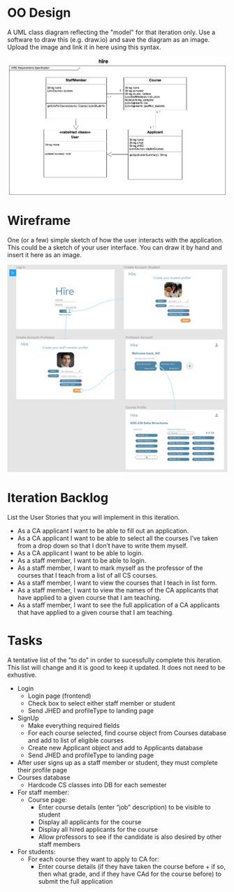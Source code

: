 # OO Design
A UML class diagram reflecting the "model" for that iteration only.
Use a software to draw this (e.g. draw.io) and save the diagram as an image. 
Upload the image and link it in here using this syntax.

![UML Diagram](./img/uml.png)

# Wireframe
One (or a few) simple sketch of how the user interacts with the application. 
This could be a sketch of your user interface. 
You can draw it by hand and insert it here as an image.

![Wireframe](./img/wireframe.png)

# Iteration Backlog
List the User Stories that you will implement in this iteration.

- As a CA applicant I want to be able to fill out an application.
- As a CA applicant I want to be able to select all the courses I’ve taken from a drop down so that I don’t have to write them myself.
- As a CA applicant I want to be able to login.
- As a staff member, I want to be able to login.
- As a staff member, I want to mark myself as the professor of the courses that I teach from a list of all CS courses.
- As a staff member, I want to view the courses that I teach in list form.
- As a staff member, I want to view the names of the CA applicants that have applied to a given course that I am teaching.
- As a staff member, I want to see the full application of a CA applicants that have applied to a given course that I am teaching.


# Tasks
A tentative list of the "to do" in order to sucessfully complete this iteration. 
This list will change and it is good to keep it updated. 
It does not need to be exhustive.

- Login
    - Login page (frontend)
    - Check box to select either staff member or student
    - Send JHED and profileType to landing page
- SignUp
    - Make everything required fields
    - For each course selected, find course object from Courses database and add to list of eligible courses
    - Create new Applicant object and add to Applicants database
    - Send JHED and profileType to landing page
- After user signs up as a staff member or student, they must complete their profile page
- Courses database
    - Hardcode CS classes into DB for each semester
- For staff member:
    - Course page:
        - Enter course details (enter “job” description) to be visible to student
        - Display all applicants for the course
        - Display all hired applicants for the course
        - Allow professors to see if the candidate is also desired by other staff members
- For students:
    - For each course they want to apply to CA for:
        - Enter course details (if they have taken the course before + if so, then what grade, and if they have CAd for the course before) to submit the full application 
<!-- Allow student to rank their course preferences -->


